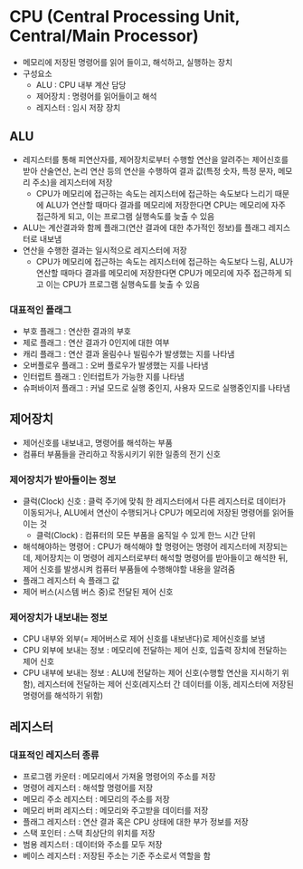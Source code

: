 # CPU (Central Processing Unit, Central/Main Processor)

- 메모리에 저장된 명령어를 읽어 들이고, 해석하고, 실행하는 장치
- 구성요소
  - ALU : CPU 내부 계산 담당
  - 제어장치 : 명령어를 읽어들이고 해석
  - 레지스터 : 임시 저장 장치

## ALU

- 레지스터를 통해 피연산자를, 제어장치로부터 수행할 연산을 알려주는 제어신호를 받아 산술연산, 논리 연산 등의 연산을 수행하여 결과 값(특정 숫자, 특정 문자, 메모리 주소)을 레지스터에 저장
  - CPU가 메모리에 접근하는 속도는 레지스터에 접근하는 속도보다 느리기 때문에 ALU가 연산할 때마다 결과를 메모리에 저장한다면 CPU는 메모리에 자주 접근하게 되고, 이는 프로그램 실행속도를 늦출 수 있음
- ALU는 계산결과와 함께 플래그(연산 결과에 대한 추가적인 정보)를 플래그 레지스터로 내보냄
- 연산을 수행한 결과는 일시적으로 레지스터에 저장
  - CPU가 메모리에 접근하는 속도는 레지스터에 접근하는 속도보다 느림, ALU가 연산할 때마다 결과를 메모리에 저장한다면 CPU가 메모리에 자주 접근하게 되고 이는 CPU가 프로그램 실행속도를 늦출 수 있음

### 대표적인 플래그

- 부호 플래그 : 연산한 결과의 부호
- 제로 플래그 : 연산 결과가 0인지에 대한 여부
- 캐리 플래그 : 연산 결과 올림수나 빌림수가 발생했는 지를 나타냄
- 오버플로우 플래그 : 오버 플로우가 발생했는 지를 나타냄
- 인터럽트 플래그 : 인터럽트가 가능한 지를 나타냄
- 슈퍼바이저 플래그 : 커널 모드로 실행 중인지, 사용자 모드로 실행중인지를 나타냄

## 제어장치

- 제어신호를 내보내고, 명령어를 해석하는 부품
- 컴퓨터 부품들을 관리하고 작동시키기 위한 일종의 전기 신호

### 제어장치가 받아들이는 정보

- 클럭(Clock) 신호 : 클럭 주기에 맞춰 한 레지스터에서 다른 레지스터로 데이터가 이동되거나, ALU에서 연산이 수행되거나 CPU가 메모리에 저장된 명령어를 읽어들이는 것
  - 클럭(Clock) : 컴퓨터의 모든 부품을 움직일 수 있게 한느 시간 단위
- 해석해야하는 명령어 : CPU가 해석해야 할 명령어는 명령어 레지스터에 저장되는데, 제어장치는 이 명령어 레지스터로부터 해석할 명령어를 받아들이고 해석한 뒤, 제어 신호를 발생시켜 컴퓨터 부품들에 수행해야할 내용을 알려줌
- 플래그 레지스터 속 플래그 값
- 제어 버스(시스템 버스 중)로 전달된 제어 신호

### 제어장치가 내보내는 정보

- CPU 내부와 외부(= 제어버스로 제어 신호를 내보낸다)로 제어신호를 보냄
- CPU 외부에 보내는 정보 : 메모리에 전달하는 제어 신호, 입출력 장치에 전달하는 제어 신호
- CPU 내부에 보내는 정보 : ALU에 전달하는 제어 신호(수행할 연산을 지시하기 위함), 레지스터에 전달하는 제어 신호(레지스터 간 데이터를 이동, 레지스터에 저장된 명령어를 해석하기 위함)

## 레지스터

### 대표적인 레지스터 종류

- 프로그램 카운터 : 메모리에서 가져올 명령어의 주소를 저장
- 명령어 레지스터 : 해석할 명령어를 저장
- 메모리 주소 레지스터 : 메모리의 주소를 저장
- 메모리 버퍼 레지스터 : 메모리와 주고받을 데이터를 저장
- 플래그 레지스터 : 연산 결과 혹은 CPU 상태에 대한 부가 정보를 저장
- 스택 포인터 : 스택 최상단의 위치를 저장
- 범용 레지스터 : 데이터와 주소를 모두 저장
- 베이스 레지스터 : 저장된 주소는 기준 주소로서 역할을 함
